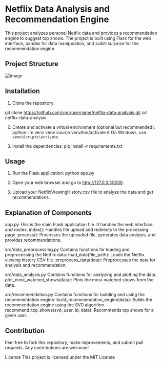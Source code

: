 # Netflix Data Analysis and Recommendation Engine

This project analyzes personal Netflix data and provides a recommendation engine to suggest top shows. The project is built using Flask for the web interface, pandas for data manipulation, and scikit-surprise for the recommendation engine.

## Project Structure

![image](https://github.com/user-attachments/assets/5513302a-38bc-4227-9f62-7b6c8b4bab1f)


## Installation

1. Clone the repository:

git clone https://github.com/yourusername/netflix-data-analysis.git
cd netflix-data-analysis

2. Create and activate a virtual environment (optional but recommended):
python -m venv venv
source venv/bin/activate  # On Windows, use `venv\Scripts\activate`

3. Install the dependencies:
pip install -r requirements.txt

## Usage
1. Run the Flask application:
python app.py

2. Open your web browser and go to http://127.0.0.1:5000.

3. Upload your NetflixViewingHistory.csv file to analyze the data and get recommendations.

## Explanation of Components
app.py
This is the main Flask application file. It handles the web interface and routes:
index(): Handles file upload and redirects to the processing page.
process(): Processes the uploaded file, generates data analysis, and provides recommendations.

src/data_preprocessing.py
Contains functions for loading and preprocessing the Netflix data:
load_data(file_path): Loads the Netflix viewing history CSV file.
preprocess_data(data): Preprocesses the data for analysis and recommendation.

src/data_analysis.py
Contains functions for analyzing and plotting the data:
plot_most_watched_shows(data): Plots the most-watched shows from the data.

src/recommendation.py
Contains functions for building and using the recommendation engine:
build_recommendation_engine(data): Builds the recommendation engine using the SVD algorithm.
recommend_top_shows(svd, user_id, data): Recommends top shows for a given user.

## Contribution
Feel free to fork this repository, make improvements, and submit pull requests. Any contributions are welcome!

License
This project is licensed under the MIT License
